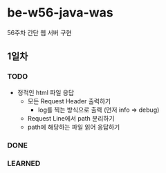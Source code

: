 # be-w56-java-was
56주차 간단 웹 서버 구현

## 1일차
### TODO
* 정적인 html 파일 응답
    * 모든 Request Header 출력하기
      * log를 찍는 방식으로 출력 (먼저 info => debug)
    * Request Line에서 path 분리하기
    * path에 해당하는 파일 읽어 응답하기
### DONE

### LEARNED
